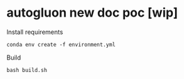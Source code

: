 # autogluon new doc poc [wip]


Install requirements

```
conda env create -f environment.yml
```

Build

```
bash build.sh
```
